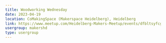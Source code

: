 ```yaml
---
title: Woodworking Wednesday
date: 2023-04-19
location: CoMakingSpace (Makerspace Heidelberg), Heidelberg
link: https://www.meetup.com/Heidelberg-Makers-Meetup/events/dfbltsyfcgbzb/
usergroup: makershd
type: usergroup
---
```

